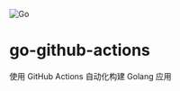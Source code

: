 ![Go](https://github.com/james70s/go-github-actions/workflows/Go/badge.svg)

# go-github-actions
使用 GitHub Actions 自动化构建 Golang 应用
